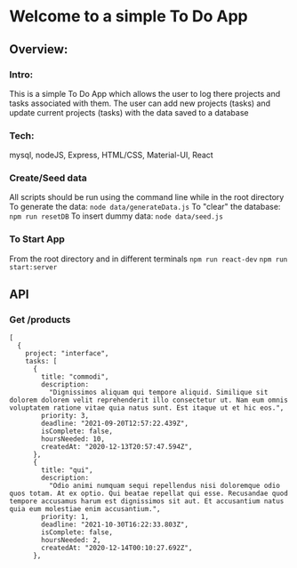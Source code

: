 # Welcome to a simple To Do App

## Overview:
### Intro:
This is a simple To Do App which allows the user to log there projects and tasks associated with them. The user can add new projects (tasks) and update current projects (tasks) with the data saved to a database

### Tech:
mysql, nodeJS, Express, HTML/CSS, Material-UI, React

### Create/Seed data
All scripts should be run using the command line while in the root directory 
To generate the data: `node data/generateData.js`
To "clear" the database: `npm run resetDB`
To insert dummy data: `node data/seed.js`

### To Start App
From the root directory and in different terminals
`npm run react-dev`
`npm run start:server`

## API 
### Get /products
```
[ 
  { 
    project: "interface",
    tasks: [
      {
        title: "commodi",
        description:
          "Dignissimos aliquam qui tempore aliquid. Similique sit dolorem dolorem velit reprehenderit illo consectetur ut. Nam eum omnis voluptatem ratione vitae quia natus sunt. Est itaque ut et hic eos.",
        priority: 3,
        deadline: "2021-09-20T12:57:22.439Z",
        isComplete: false,
        hoursNeeded: 10,
        createdAt: "2020-12-13T20:57:47.594Z",
      },
      {
        title: "qui",
        description:
          "Odio animi numquam sequi repellendus nisi doloremque odio quos totam. At ex optio. Qui beatae repellat qui esse. Recusandae quod tempore accusamus harum est dignissimos sit aut. Et accusantium natus quia eum molestiae enim accusantium.",
        priority: 1,
        deadline: "2021-10-30T16:22:33.803Z",
        isComplete: false,
        hoursNeeded: 2,
        createdAt: "2020-12-14T00:10:27.692Z",
      },
```



